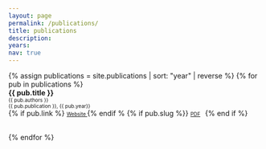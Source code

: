 ```yaml
---
layout: page
permalink: /publications/
title: publications
description:
years:
nav: true
---
```


<div class="publications">
<div style = 'margin-right;'>
{% assign publications = site.publications | sort: "year" | reverse %}
{% for pub in publications %}
<div class="pubitem">
  <div class="pubtitle">
    <b>{{ pub.title }}</b>
  </div>
  <div class="pubauthors">
    <font size="-2">{{ pub.authors }}</font>
  </div>
  <div class="pubinfo">
    <font size="-2">{{ pub.publication }}, {{ pub.year}}</font>
  </div>
  <div class="publinks">
    {% if pub.link %}
    <font size="-2"><a href="{{ pub.link}}"><i class="fas fa-link"></i> Website </a></font>
    {% endif %
    {% if pub.slug %}}
    <font size="-2"><a href="/assets/pdf/{{ pub.slug}}"><i class="far fa-file-pdf"></i> PDF</a>&nbsp;&nbsp;</font>
    {% end if %}


  </div>
  <br>
</div>

{% endfor %}
